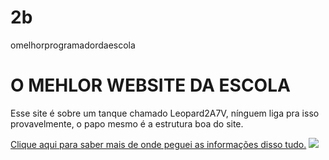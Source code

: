 # 2b
omelhorprogramadordaescola
<!DOCTYPE html>
<html lang="en">
<head>
    <meta charset="UTF-8">
    <meta name="viewport" content="width=device-width, initial-scale=1.0">
    <title>My first website</title>
</head>
<body>
    <h1>O MEHLOR WEBSITE DA ESCOLA</h1>
    <p>Esse site é sobre um tanque chamado Leopard2A7V, nínguem liga pra isso provavelmente, o papo mesmo é a estrutura boa do site.</p>
    <a href="https://pt.wikipedia.org/wiki/Leopard_2" target="_blank" >Clique aqui para saber mais de onde peguei as informações disso tudo.</a>
    <img src="https://www.google.com/url?sa=i&url=https%3A%2F%2Fpt.wikipedia.org%2Fwiki%2FLeopard_2&psig=AOvVaw1eYLDqFVWnECitY3B7qKiH&ust=1744893764027000&source=images&cd=vfe&opi=89978449&ved=0CBAQjRxqFwoTCLCgmvrJ3IwDFQAAAAAdAAAAABAE">
</body>
</html>

